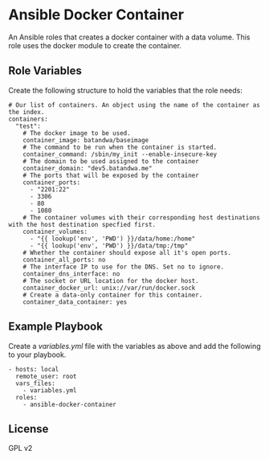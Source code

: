 Ansible Docker Container
========================

An Ansible roles that creates a docker container with a data volume. This role uses the docker module to create the container.


Role Variables
--------------

Create the following structure to hold the variables that the role needs:


    # Our list of containers. An object using the name of the container as the index.
    containers:
      "test":
        # The docker image to be used.
        container_image: batandwa/baseimage
        # The command to be run when the container is started.
        container_command: /sbin/my_init --enable-insecure-key
        # The domain to be used assigned to the container
        container_domain: "dev5.batandwa.me"
        # The ports that will be exposed by the container
        container_ports: 
          - "2201:22"
          - 3306
          - 80
          - 1080
        # The container volumes with their corresponding host destinations with the host destination specfied first.
        container_volumes: 
          - "{{ lookup('env', 'PWD') }}/data/home:/home"
          - "{{ lookup('env', 'PWD') }}/data/tmp:/tmp"
        # Whether the container should expose all it's open ports.
        container_all_ports: no
        # The interface IP to use for the DNS. Set no to ignore.
        container_dns_interface: no
        # The socket or URL location for the docker host.
        container_docker_url: unix://var/run/docker.sock
        # Create a data-only container for this container.
        container_data_container: yes

Example Playbook
-------------------------

Create a *variables.yml* file with the variables as above and add the following to your playbook.

    - hosts: local
      remote_user: root
      vars_files:
        - variables.yml
      roles:
        - ansible-docker-container


License
-------

GPL v2
